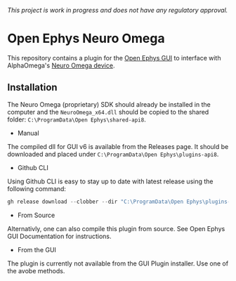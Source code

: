 *This project is work in progress and does not have any regulatory approval.*

# Open Ephys Neuro Omega

This repository contains a plugin for the [Open Ephys GUI](https://github.com/open-ephys/plugin-GUI) to interface with AlphaOmega's [Neuro Omega device](https://www.alphaomega-eng.com/Nero-Omega). 

## Installation

The Neuro Omega (proprietary) SDK should already be installed in the computer and the `NeuroOmega_x64.dll` should be copied to the shared folder: `C:\ProgramData\Open Ephys\shared-api8`.

- Manual

The compiled dll for GUI v6 is available from the Releases page. It should be downloaded and placed under `C:\ProgramData\Open Ephys\plugins-api8`.

- Github CLI

Using Github CLI is easy to stay up to date with latest release using the following command:

```PowerShell
gh release download --clobber --dir "C:\ProgramData\Open Ephys\plugins-api8" --pattern *.dll --repo netstim/OpenEphysNeuroOmega
```

- From Source

Alternativly, one can also compile this plugin from source. See Open Ephys GUI Documentation for instructions.

- From the GUI

The plugin is currently not available from the GUI Plugin installer. Use one of the avobe methods.